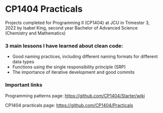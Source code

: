 # CP1404 Practicals

Projects completed for Programming II (CP1404) at JCU in Trimester 3, 2022 by Isabel King, second year Bachelor of
Advanced Science (Chemistry and Mathematics)

### 3 main lessons I have learned about clean code:

- Good naming practices, including different naming formats for different data types
- Functions using the single responsibility principle (SRP)
- The importance of iterative development and good commits

### Important links

Programming patterns page:
https://github.com/CP1404/Starter/wiki

CP1404 practicals page:
https://github.com/CP1404/Practicals

